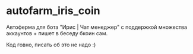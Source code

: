 # autofarm_iris_coin
Автоферма для бота "Ирис | Чат менеджер" с поддержкой множества аккаунтов + пишет в беседу бкоин сам.

Код говно, писать об это не надо :)
